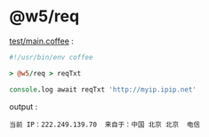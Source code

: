 [‼️]: ✏️README.mdt

# @w5/req

[test/main.coffee](./test/main.coffee) :

```coffee
#!/usr/bin/env coffee

> @w5/req > reqTxt

console.log await reqTxt 'http://myip.ipip.net'
```

output :

```
当前 IP：222.249.139.70  来自于：中国 北京 北京  电信
```
